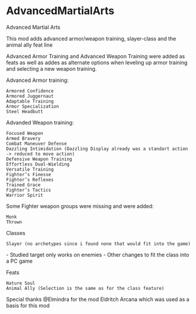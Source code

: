 # AdvancedMartialArts

Advanced Martial Arts

This mod adds advanced armor/weapon training, slayer-class and the animal ally feat line

Advanced Armor Training and Advanced Weapon Training were added as feats as well as addes as alternate options when leveling up armor training and selecting a new weapon training.

Advanced Armor training:

    Armored Confidence
    Armored Juggernaut
    Adaptable Training
    Armor Specialization
    Steel Headbutt


Advanded Weapon training:

    Focused Weapon
    Armed Bravery
    Combat Maneuver Defense
    Dazzling Intimidation (Dazzling Display already was a standart action -> reduced to move action)
    Defensive Weapon Training
    Effortless Dual-Wielding
    Versatile Training
    Fighter’s Finesse
    Fighter’s Reflexes
    Trained Grace
    Fighter’s Tactics
    Warrior Spirit


Some Fighter weapon groups were missing and were added:

    Monk
    Thrown


Classes

    Slayer (no archetypes since i found none that would fit into the game)

﻿﻿- Studied target only works on enemies
﻿﻿- Other changes to fit the class into a PC game

Feats

    Nature Soul
    Animal Ally (Selection is the same as for the class feature)





Special thanks @Elmindra﻿ for the mod Eldritch Arcana﻿﻿ which was used as a basis for this mod
